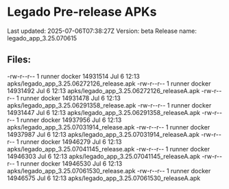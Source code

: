 # Legado Pre-release APKs
Last updated: 2025-07-06T07:38:27Z
Version: beta
Release name: legado_app_3.25.070615
## Files:
-rw-r--r-- 1 runner docker 14931514 Jul  6 12:13 apks/legado_app_3.25.06272126_release.apk
-rw-r--r-- 1 runner docker 14931492 Jul  6 12:13 apks/legado_app_3.25.06272126_releaseA.apk
-rw-r--r-- 1 runner docker 14931478 Jul  6 12:13 apks/legado_app_3.25.06291358_release.apk
-rw-r--r-- 1 runner docker 14931447 Jul  6 12:13 apks/legado_app_3.25.06291358_releaseA.apk
-rw-r--r-- 1 runner docker 14937956 Jul  6 12:13 apks/legado_app_3.25.07031914_release.apk
-rw-r--r-- 1 runner docker 14937987 Jul  6 12:13 apks/legado_app_3.25.07031914_releaseA.apk
-rw-r--r-- 1 runner docker 14946279 Jul  6 12:13 apks/legado_app_3.25.07041145_release.apk
-rw-r--r-- 1 runner docker 14946303 Jul  6 12:13 apks/legado_app_3.25.07041145_releaseA.apk
-rw-r--r-- 1 runner docker 14946530 Jul  6 12:13 apks/legado_app_3.25.07061530_release.apk
-rw-r--r-- 1 runner docker 14946575 Jul  6 12:13 apks/legado_app_3.25.07061530_releaseA.apk
